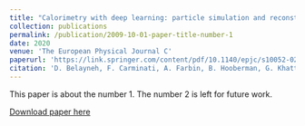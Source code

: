 ```yaml
---
title: "Calorimetry with deep learning: particle simulation and reconstruction for collider physics"
collection: publications
permalink: /publication/2009-10-01-paper-title-number-1
date: 2020
venue: 'The European Physical Journal C'
paperurl: 'https://link.springer.com/content/pdf/10.1140/epjc/s10052-020-8251-9.pdf'
citation: 'D. Belayneh, F. Carminati, A. Farbin, B. Hooberman, G. Khattak, M. Liu, J. Liu, D. Olivito, <u>V. Barin Pacela</u>}, M. Pierini, A. Schwing, M. Spiropulu, S. Vallecorsa, J-R. Vlimant, W. Wei, and M. ZhangYour Name, You. (2009). &quot; Calorimetry with deep learning: particle simulation and reconstruction for collider physics.&quot; <i>The European Physical Journal C</i>. 800.'
---
```

This paper is about the number 1. The number 2 is left for future work.

[Download paper here](http://academicpages.github.io/files/paper1.pdf)
